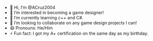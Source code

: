 - 👋 Hi, I’m @ACruz2004
- 👀 I’m interested in becoming a game designer!
- 🌱 I’m currently learning c++ and C#.
- 💞️ I’m looking to collaborate on any game design projects I can!
- 😄 Pronouns: He/Him
- ⚡ Fun fact: I got my A+ certification on the same day as my birthday.

<!---
ACruz2004/ACruz2004 is a ✨ special ✨ repository because its `README.md` (this file) appears on your GitHub profile.
You can click the Preview link to take a look at your changes.
--->
